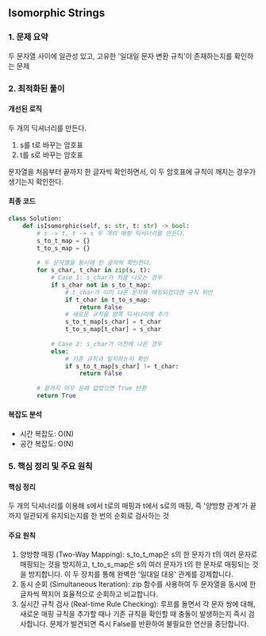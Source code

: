 ## Isomorphic Strings

### 1. 문제 요약

두 문자열 사이에 일관성 있고, 고유한 '일대일 문자 변환 규칙'이 존재하는지를 확인하는 문제


### 2. 최적화된 풀이

#### 개선된 로직

두 개의 딕셔너리를 만든다.

1. s를 t로 바꾸는 암호표
2. t를 s로 바꾸는 암호표

문자열을 처음부터 끝까지 한 글자씩 확인하면서, 이 두 암호표에 규칙이 깨지는 경우가 생기는지 확인한다.

#### 최종 코드

```python
class Solution:
    def isIsomorphic(self, s: str, t: str) -> bool:
        # s -> t, t -> s 두 개의 매핑 딕셔너리를 만든다.
        s_to_t_map = {}
        t_to_s_map = {}
        
        # 두 문자열을 동시에 한 글자씩 확인한다.
        for s_char, t_char in zip(s, t):
            # Case 1: s_char가 처음 나오는 경우
            if s_char not in s_to_t_map:
                # t_char가 이미 다른 문자와 매핑되었다면 규칙 위반
                if t_char in t_to_s_map:
                    return False
                # 새로운 규칙을 양쪽 딕셔너리에 추가
                s_to_t_map[s_char] = t_char
                t_to_s_map[t_char] = s_char
            
            # Case 2: s_char가 이전에 나온 경우
            else:
                # 기존 규칙과 일치하는지 확인
                if s_to_t_map[s_char] != t_char:
                    return False
        
        # 끝까지 아무 문제 없었으면 True 반환
        return True
```

#### 복잡도 분석

- 시간 복잡도: O(N)
- 공간 복잡도: O(N)

### 5. 핵심 정리 및 주요 원칙

#### 핵심 정리

두 개의 딕셔너리를 이용해 s에서 t로의 매핑과 t에서 s로의 매핑, 즉 '양방향 관계'가 끝까지 일관되게 유지되는지를 한 번의 순회로 검사하는 것

#### 주요 원칙

1. 양방향 매핑 (Two-Way Mapping): s_to_t_map은 s의 한 문자가 t의 여러 문자로 매핑되는 것을 방지하고, t_to_s_map은 s의 여러 문자가 t의 한 문자로 매핑되는 것을 방지합니다. 이 두 장치를 통해 완벽한 '일대일 대응' 관계를 강제합니다.
2. 동시 순회 (Simultaneous Iteration): zip 함수를 사용하여 두 문자열을 동시에 한 글자씩 짝지어 효율적으로 순회하고 비교합니다.
3. 실시간 규칙 검사 (Real-time Rule Checking): 루프를 돌면서 각 문자 쌍에 대해, 새로운 매핑 규칙을 추가할 때나 기존 규칙을 확인할 때 충돌이 발생하는지 즉시 검사합니다. 문제가 발견되면 즉시 False를 반환하여 불필요한 연산을 중단합니다.